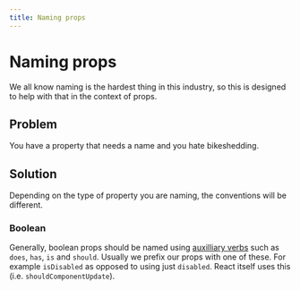 ```yaml
---
title: Naming props
---
```


# Naming props

We all know naming is the hardest thing in this industry, so this is designed to help with that in the context of props.

## Problem

You have a property that needs a name and you hate bikeshedding.

## Solution

Depending on the type of property you are naming, the conventions will be different.

### Boolean

Generally, boolean props should be named using [auxilliary verbs](https://en.wikipedia.org/wiki/Auxiliary_verb) such as `does`, `has`, `is` and `should`. Usually we prefix our props with one of these. For example `isDisabled` as opposed to using just `disabled`. React itself uses this (i.e. `shouldComponentUpdate`).

